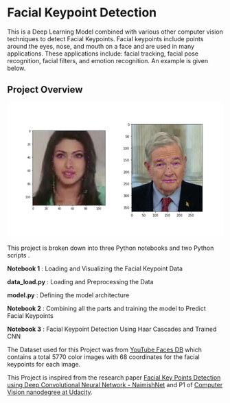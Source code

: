 [//]: # (Image References)


[image1]: ./images/key_pts_example.png "Facial Keypoint Detection"

# Facial Keypoint Detection

This is a Deep Learning Model combined with various other computer vision techniques to detect Facial Keypoints. Facial keypoints include points around the eyes, nose, and mouth on a face and are used in many applications. These applications include: facial tracking, facial pose recognition, facial filters, and emotion recognition. An example is given below.

## Project Overview


![Facial Keypoint Detection][image1]

This project is broken down into three Python notebooks and two Python scripts .

__Notebook 1__    : Loading and Visualizing the Facial Keypoint Data

__data_load.py__  : Loading and Preprocessing the Data 

__model.py__      : Defining the model architecture

__Notebook 2__    : Combining all the parts and training the model to Predict Facial Keypoints

__Notebook 3__    : Facial Keypoint Detection Using Haar Cascades and Trained CNN


The Dataset used for this Project was from [YouTube Faces DB](https://www.cs.tau.ac.il/~wolf/ytfaces/) which contains a total 5770 color images with 68 coordinates for the facial keypoints for each image.


This Project is inspired from the research paper [Facial Key Points Detection using Deep
Convolutional Neural Network - NaimishNet](https://arxiv.org/pdf/1710.00977.pdf) and P1 of [Computer Vision nanodegree at Udacity](https://www.udacity.com/course/computer-vision-nanodegree--nd891).


